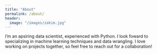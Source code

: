 ```yaml
---
title: "About"
permalink: /about/
header:
  image: "/images/zakim.jpg"
---
```


I’m an apsiring data scientist, experienced with Python. I look foward to specializing in machine learning techniques and data wrangling. I love working on projects together, so feel free to reach out for a collaboration!
